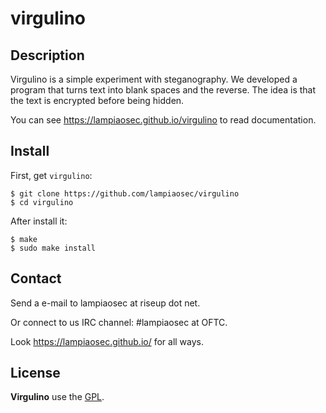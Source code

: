 # virgulino

## Description

Virgulino is a simple experiment with steganography.
We developed a program that turns text into blank spaces and the reverse.
The idea is that the text is encrypted before being hidden.

You can see https://lampiaosec.github.io/virgulino to read documentation.

## Install

First, get `virgulino`:

```
$ git clone https://github.com/lampiaosec/virgulino
$ cd virgulino
```

After install it:

```
$ make
$ sudo make install
```

## Contact

Send a e-mail to lampiaosec at riseup dot net.

Or connect to us IRC channel: #lampiaosec at OFTC.

Look https://lampiaosec.github.io/ for all ways.

## License

**Virgulino** use the [GPL](LICENSE).
